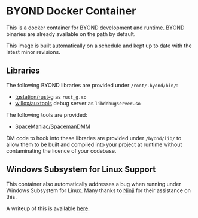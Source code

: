 # BYOND Docker Container

This is a docker container for BYOND development and runtime. BYOND binaries are already available on the path by default.

This image is built automatically on a schedule and kept up to date with the latest minor revisions.

## Libraries

The following BYOND libraries are provided under `/root/.byond/bin/`:
- [tgstation/rust-g](https://github.com/tgstation/rust-g) as `rust_g.so`
- [willox/auxtools](https://github.com/willox/auxtools) debug server as `libdebugserver.so`

The following tools are provided:
- [SpaceManiac/SpacemanDMM](https://github.com/SpaceManiac/SpacemanDMM)

DM code to hook into these libraries are provided under `/byond/lib/` to allow them to be built and compiled into your project at runtime without contaminating the licence of your codebase.

## Windows Subsystem for Linux Support

This container also automatically addresses a bug when running under Windows Subsystem for Linux. Many thanks to [Ninji](https://twitter.com/_Ninji) for their assistance on this.

A writeup of this is available [here](https://montagne.uk/byond-docker/).

